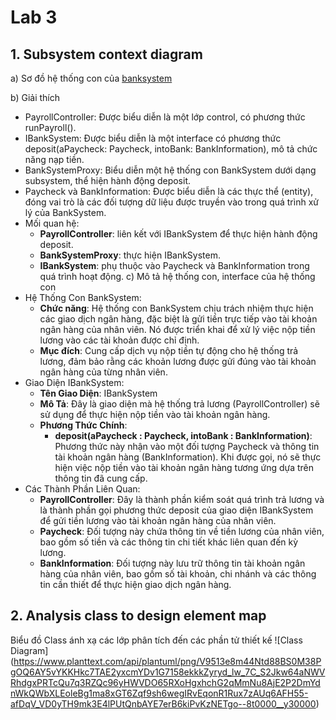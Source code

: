 # Lab 3

## 1. Subsystem context diagram

a) Sơ đồ hệ thống con của [banksystem](https://www.planttext.com/api/plantuml/png/f58zJiCm5DvzYhUrIBG7gAAeWga3KYLEu3fkRJMnW-rKHC3Cm08tA0D28274MWyCxKLy0gw0dJIGjcnuyC_tllVUzzd-ifz3RR0oHPQY3cpkdRqJ3CICRLumaFKZ0SFMIm_bpAsU1IpMou2yPdLG6wgeD6LEOU9M7s9MmGoqis-GEFlaaIX29CLQmnYNIgRfgHGch5Jv4AaFSGnN2C9GXTZokaVe1Y4kV8if9XH69rZCpqlVCcl82SsbvgQBVGfXbCm7qEoEmMVAa3A0C8_4LAeC6ov5LVT7KiNsIgWmt9Hnl8tivRG9BKOjPwpaPUaPkfZeMbyUa5zJ_z3PWJDd7pXS55W0S_OMPjpPzxyU1nrUSAyNxzpR01AkA36D8Wsr_GN7gCsBhllzVOCxX52uiN0GsFE1XbGa_eDz0m00__y30000)
  
b) Giải thích
   - PayrollController: Được biểu diễn là một lớp control, có phương thức runPayroll().
   - IBankSystem: Được biểu diễn là một interface có phương thức deposit(aPaycheck: Paycheck, intoBank: BankInformation), mô tả chức năng nạp tiền.
   - BankSystemProxy: Biểu diễn một hệ thống con BankSystem dưới dạng subsystem, thể hiện hành động deposit.
   - Paycheck và BankInformation: Được biểu diễn là các thực thể (entity), đóng vai trò là các đối tượng dữ liệu được truyền vào trong quá trình xử lý của BankSystem.
   - Mối quan hệ:
     - **PayrollController**: liên kết với IBankSystem để thực hiện hành động deposit.
     -  **BankSystemProxy**: thực hiện IBankSystem.
     -  **IBankSystem**: phụ thuộc vào Paycheck và BankInformation trong quá trình hoạt động.
c) Mô tả hệ thống con, interface của hệ thống con
   - Hệ Thống Con BankSystem:
     - **Chức năng**: Hệ thống con BankSystem chịu trách nhiệm thực hiện các giao dịch ngân hàng, đặc biệt là gửi tiền trực tiếp vào tài khoản ngân hàng của nhân viên. Nó được triển khai để xử lý việc nộp tiền lương vào các tài khoản được chỉ định.
     - **Mục đích**: Cung cấp dịch vụ nộp tiền tự động cho hệ thống trả lương, đảm bảo rằng các khoản lương được gửi đúng vào tài khoản ngân hàng của từng nhân viên.
   - Giao Diện IBankSystem:
     - **Tên Giao Diện**: IBankSystem
     - **Mô Tả**: Đây là giao diện mà hệ thống trả lương (PayrollController) sẽ sử dụng để thực hiện nộp tiền vào tài khoản ngân hàng.
     - **Phương Thức Chính**:
          - **deposit(aPaycheck : Paycheck, intoBank : BankInformation)**: Phương thức này nhận vào một đối tượng Paycheck và thông tin tài khoản ngân hàng (BankInformation). Khi được gọi, nó sẽ thực hiện việc nộp tiền vào tài khoản ngân hàng tương ứng dựa trên thông tin đã cung cấp.
   - Các Thành Phần Liên Quan:
     - **PayrollController**: Đây là thành phần kiểm soát quá trình trả lương và là thành phần gọi phương thức deposit của giao diện IBankSystem để gửi tiền lương vào tài khoản ngân hàng của nhân viên.
     - **Paycheck**: Đối tượng này chứa thông tin về tiền lương của nhân viên, bao gồm số tiền và các thông tin chi tiết khác liên quan đến kỳ lương.
     - **BankInformation**: Đối tượng này lưu trữ thông tin tài khoản ngân hàng của nhân viên, bao gồm số tài khoản, chi nhánh và các thông tin cần thiết để thực hiện giao dịch ngân hàng.

## 2. Analysis class to design element map

   Biểu đồ Class ánh xạ các lớp phân tích đến các phần tử thiết kế
![Class Diagram] (https://www.planttext.com/api/plantuml/png/V9513e8m44Ntd88BS0M38PgOQ6AY5vYKKHkc7TAE2yxcmYDv1G7158ekkkZyryd_lw_7C_S2Jkw64aNWVRhdgxPRTcQu7q3RZQc96yHWVDO65RXoHgxhchG2qMmNu8AjE2P2DmYdnWkQWbXLEoleBg1ma8xGT6Zqf9sh6wegIRvEqonR1Rux7zAUq6AFH55-afDqV_VD0yTH9mk3E4lPUtQnbAYE7erB6kiPvKzNETgo--8t0000__y30000)

